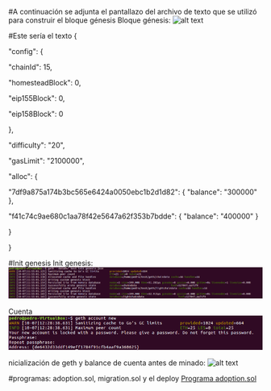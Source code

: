 #A continuación se adjunta el pantallazo del archivo de texto que se utilizó para construir el bloque génesis
Bloque génesis:
![alt text](https://github.com/PedroCCBlck/Dise-o-y-desarrollo/blob/master/PEC1/Bloque%20g%C3%A9nesis.png "Bloque génesis")

#Este sería el texto
{

"config": {

"chainId": 15, 

"homesteadBlock": 0,

"eip155Block": 0,

"eip158Block": 0

},

"difficulty": "20",

"gasLimit": "2100000",

"alloc": {

"7df9a875a174b3bc565e6424a0050ebc1b2d1d82": 
    { "balance": "300000" },

"f41c74c9ae680c1aa78f42e5647a62f353b7bdde": 
    { "balance": "400000" }

}

}

#Init genesis
Init genesis:
![alt text](https://github.com/PedroCCBlck/Dise-o-y-desarrollo/blob/master/PEC1/init_genesis.png "Init génesis")

Cuenta
![alt text](https://github.com/PedroCCBlck/Dise-o-y-desarrollo/blob/master/PEC1/cuenta.png "Cuenta")

nicialización de geth y balance de cuenta antes de minado:
![alt text](https://github.com/PedroCCBlck/Dise-o-y-desarrollo/blob/master/PEC1/inicializaci%C3%B3n%20geth.png "Inicialización de geth y balance de cuenta antes de minado")

#programas: adoption.sol, migration.sol y el deploy
[Programa adoption.sol](https://github.com/PedroCCBlck/Truffle_evaluation/blob/master/Adoption.sol)

